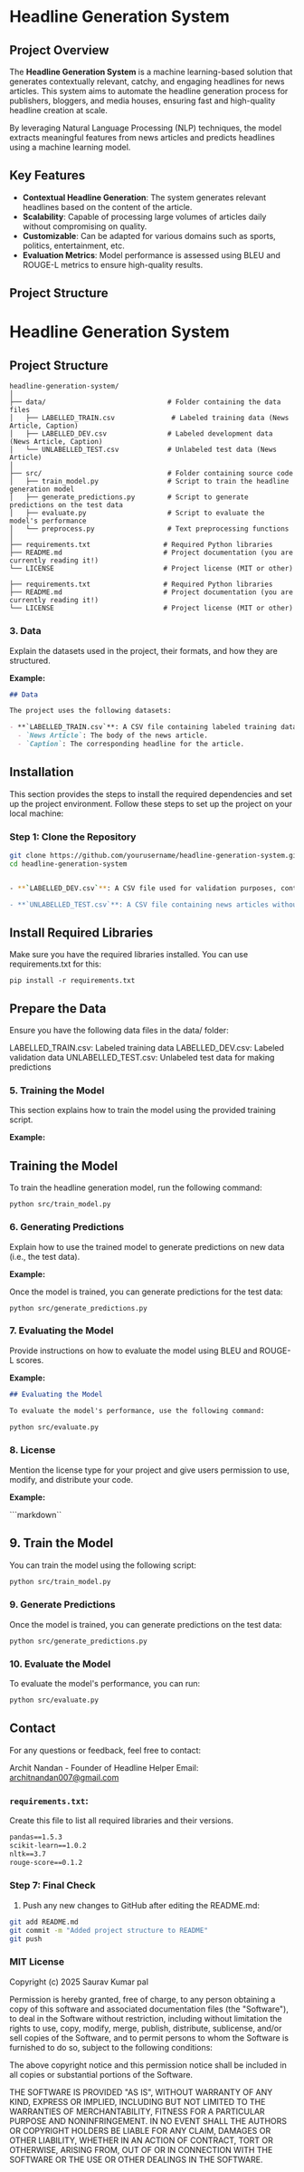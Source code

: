 
# Headline Generation System

## Project Overview

The **Headline Generation System** is a machine learning-based solution that generates contextually relevant, catchy, and engaging headlines for news articles. This system aims to automate the headline generation process for publishers, bloggers, and media houses, ensuring fast and high-quality headline creation at scale.

By leveraging Natural Language Processing (NLP) techniques, the model extracts meaningful features from news articles and predicts headlines using a machine learning model.

## Key Features

- **Contextual Headline Generation**: The system generates relevant headlines based on the content of the article.
- **Scalability**: Capable of processing large volumes of articles daily without compromising on quality.
- **Customizable**: Can be adapted for various domains such as sports, politics, entertainment, etc.
- **Evaluation Metrics**: Model performance is assessed using BLEU and ROUGE-L metrics to ensure high-quality results.

## Project Structure


# Headline Generation System

## Project Structure

```plaintext
headline-generation-system/
│
├── data/                              # Folder containing the data files
│   ├── LABELLED_TRAIN.csv              # Labeled training data (News Article, Caption)
│   ├── LABELLED_DEV.csv               # Labeled development data (News Article, Caption)
│   └── UNLABELLED_TEST.csv            # Unlabeled test data (News Article)
│
├── src/                               # Folder containing source code
│   ├── train_model.py                 # Script to train the headline generation model
│   ├── generate_predictions.py        # Script to generate predictions on the test data
│   ├── evaluate.py                    # Script to evaluate the model's performance
│   └── preprocess.py                  # Text preprocessing functions
│
├── requirements.txt                  # Required Python libraries
├── README.md                         # Project documentation (you are currently reading it!)
└── LICENSE                           # Project license (MIT or other)

├── requirements.txt                  # Required Python libraries
├── README.md                         # Project documentation (you are currently reading it!)
└── LICENSE                           # Project license (MIT or other)

```

### 3. **Data**

Explain the datasets used in the project, their formats, and how they are structured.

**Example:**

```markdown
## Data

The project uses the following datasets:

- **`LABELLED_TRAIN.csv`**: A CSV file containing labeled training data. It has two columns: 
  - `News Article`: The body of the news article.
  - `Caption`: The corresponding headline for the article.
```
## Installation

This section provides the steps to install the required dependencies and set up the project environment.
Follow these steps to set up the project on your local machine:

### Step 1: Clone the Repository

```bash
git clone https://github.com/yourusername/headline-generation-system.git
cd headline-generation-system


- **`LABELLED_DEV.csv`**: A CSV file used for validation purposes, containing similar columns to the training data. The `Caption` column serves as the ground truth for evaluating the model's performance.

- **`UNLABELLED_TEST.csv`**: A CSV file containing news articles without corresponding headlines. This dataset is used for generating predictions using the trained model.
```
## Install Required Libraries

Make sure you have the required libraries installed. You can use requirements.txt for this:
```
pip install -r requirements.txt
```
## Prepare the Data
Ensure you have the following data files in the data/ folder:

LABELLED_TRAIN.csv: Labeled training data
LABELLED_DEV.csv: Labeled validation data
UNLABELLED_TEST.csv: Unlabeled test data for making predictions


### 5. **Training the Model**

This section explains how to train the model using the provided training script.

**Example:**


## Training the Model

To train the headline generation model, run the following command:
```
python src/train_model.py
```
### 6. **Generating Predictions**

Explain how to use the trained model to generate predictions on new data (i.e., the test data).

**Example:**


Once the model is trained, you can generate predictions for the test data:

```b
python src/generate_predictions.py

```

### 7. **Evaluating the Model**

Provide instructions on how to evaluate the model using BLEU and ROUGE-L scores.

**Example:**

```markdown
## Evaluating the Model

To evaluate the model's performance, use the following command:

python src/evaluate.py
```

### 8. **License**

Mention the license type for your project and give users permission to use, modify, and distribute your code.

**Example:**

```markdown``
## 9. Train the Model

You can train the model using the following script:
```markdown
python src/train_model.py
```
### 9. Generate Predictions
Once the model is trained, you can generate predictions on the test data:
```maarkdown
python src/generate_predictions.py
```
### 10. Evaluate the Model
To evaluate the model's performance, you can run:
```markdown
python src/evaluate.py
```

## Contact
For any questions or feedback, feel free to contact:

Archit Nandan - Founder of Headline Helper
Email: architnandan007@gmail.com



### `requirements.txt`:
Create this file to list all required libraries and their versions.

```txt
pandas==1.5.3
scikit-learn==1.0.2
nltk==3.7
rouge-score==0.1.2
```

### Step 7: Final Check
1. Push any new changes to GitHub after editing the README.md:

```bash
git add README.md
git commit -m "Added project structure to README"
git push
```

### MIT License

Copyright (c) 2025 Saurav Kumar pal

Permission is hereby granted, free of charge, to any person obtaining a copy
of this software and associated documentation files (the "Software"), to deal
in the Software without restriction, including without limitation the rights
to use, copy, modify, merge, publish, distribute, sublicense, and/or sell
copies of the Software, and to permit persons to whom the Software is
furnished to do so, subject to the following conditions:

The above copyright notice and this permission notice shall be included in all
copies or substantial portions of the Software.

THE SOFTWARE IS PROVIDED "AS IS", WITHOUT WARRANTY OF ANY KIND, EXPRESS OR
IMPLIED, INCLUDING BUT NOT LIMITED TO THE WARRANTIES OF MERCHANTABILITY,
FITNESS FOR A PARTICULAR PURPOSE AND NONINFRINGEMENT. IN NO EVENT SHALL THE
AUTHORS OR COPYRIGHT HOLDERS BE LIABLE FOR ANY CLAIM, DAMAGES OR OTHER
LIABILITY, WHETHER IN AN ACTION OF CONTRACT, TORT OR OTHERWISE, ARISING FROM,
OUT OF OR IN CONNECTION WITH THE SOFTWARE OR THE USE OR OTHER DEALINGS IN THE
SOFTWARE.

